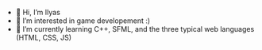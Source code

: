 - 👋 Hi, I’m Ilyas
- 👀 I’m interested in game developement :)
- 🌱 I’m currently learning C++, SFML, and the three typical web languages (HTML, CSS, JS)

<!---
Ilyas-Erdogan/Ilyas-Erdogan is a ✨ special ✨ repository because its `README.md` (this file) appears on your GitHub profile.
You can click the Preview link to take a look at your changes.
--->
